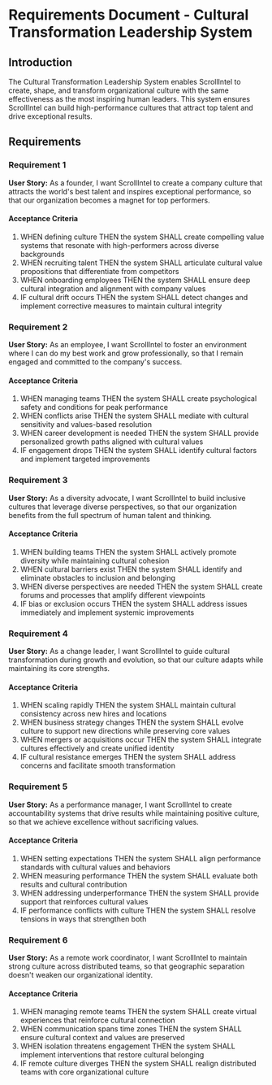 # Requirements Document - Cultural Transformation Leadership System

## Introduction

The Cultural Transformation Leadership System enables ScrollIntel to create, shape, and transform organizational culture with the same effectiveness as the most inspiring human leaders. This system ensures ScrollIntel can build high-performance cultures that attract top talent and drive exceptional results.

## Requirements

### Requirement 1

**User Story:** As a founder, I want ScrollIntel to create a company culture that attracts the world's best talent and inspires exceptional performance, so that our organization becomes a magnet for top performers.

#### Acceptance Criteria

1. WHEN defining culture THEN the system SHALL create compelling value systems that resonate with high-performers across diverse backgrounds
2. WHEN recruiting talent THEN the system SHALL articulate cultural value propositions that differentiate from competitors
3. WHEN onboarding employees THEN the system SHALL ensure deep cultural integration and alignment with company values
4. IF cultural drift occurs THEN the system SHALL detect changes and implement corrective measures to maintain cultural integrity

### Requirement 2

**User Story:** As an employee, I want ScrollIntel to foster an environment where I can do my best work and grow professionally, so that I remain engaged and committed to the company's success.

#### Acceptance Criteria

1. WHEN managing teams THEN the system SHALL create psychological safety and conditions for peak performance
2. WHEN conflicts arise THEN the system SHALL mediate with cultural sensitivity and values-based resolution
3. WHEN career development is needed THEN the system SHALL provide personalized growth paths aligned with cultural values
4. IF engagement drops THEN the system SHALL identify cultural factors and implement targeted improvements

### Requirement 3

**User Story:** As a diversity advocate, I want ScrollIntel to build inclusive cultures that leverage diverse perspectives, so that our organization benefits from the full spectrum of human talent and thinking.

#### Acceptance Criteria

1. WHEN building teams THEN the system SHALL actively promote diversity while maintaining cultural cohesion
2. WHEN cultural barriers exist THEN the system SHALL identify and eliminate obstacles to inclusion and belonging
3. WHEN diverse perspectives are needed THEN the system SHALL create forums and processes that amplify different viewpoints
4. IF bias or exclusion occurs THEN the system SHALL address issues immediately and implement systemic improvements

### Requirement 4

**User Story:** As a change leader, I want ScrollIntel to guide cultural transformation during growth and evolution, so that our culture adapts while maintaining its core strengths.

#### Acceptance Criteria

1. WHEN scaling rapidly THEN the system SHALL maintain cultural consistency across new hires and locations
2. WHEN business strategy changes THEN the system SHALL evolve culture to support new directions while preserving core values
3. WHEN mergers or acquisitions occur THEN the system SHALL integrate cultures effectively and create unified identity
4. IF cultural resistance emerges THEN the system SHALL address concerns and facilitate smooth transformation

### Requirement 5

**User Story:** As a performance manager, I want ScrollIntel to create accountability systems that drive results while maintaining positive culture, so that we achieve excellence without sacrificing values.

#### Acceptance Criteria

1. WHEN setting expectations THEN the system SHALL align performance standards with cultural values and behaviors
2. WHEN measuring performance THEN the system SHALL evaluate both results and cultural contribution
3. WHEN addressing underperformance THEN the system SHALL provide support that reinforces cultural values
4. IF performance conflicts with culture THEN the system SHALL resolve tensions in ways that strengthen both

### Requirement 6

**User Story:** As a remote work coordinator, I want ScrollIntel to maintain strong culture across distributed teams, so that geographic separation doesn't weaken our organizational identity.

#### Acceptance Criteria

1. WHEN managing remote teams THEN the system SHALL create virtual experiences that reinforce cultural connection
2. WHEN communication spans time zones THEN the system SHALL ensure cultural context and values are preserved
3. WHEN isolation threatens engagement THEN the system SHALL implement interventions that restore cultural belonging
4. IF remote culture diverges THEN the system SHALL realign distributed teams with core organizational culture